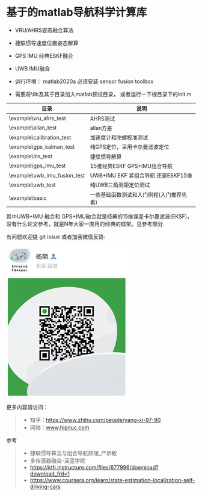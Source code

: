 # 基于的matlab导航科学计算库



* VRU/AHRS姿态融合算法

* 捷联惯导速度位置姿态解算

* GPS IMU 经典ESKF融合

* UWB IMU融合




* 运行环境： matlab2020a 必须安装 sensor fusion toolbox

* 需要将\lib及其子目录加入matlab预设目录， 或者运行一下根目录下的init.m

| 目录                         | 说明                                     |
| ---------------------------- | ---------------------------------------- |
| \example\vru_ahrs_test       | AHRS测试                                 |
| \example\allan_test          | allan方差                                |
| \example\calibration_test    | 加速度计和陀螺校准测试                   |
| \example\gps_kalman_test     | 纯GPS定位，采用卡尔曼滤波定位            |
| \example\ins_test            | 捷联惯导解算                             |
| \example\gps_imu_test        | 15维经典ESKF GPS+IMU组合导航             |
| \example\uwb_imu_fusion_test | UWB+IMU EKF 紧组合导航 还是ESKF15维      |
| \example\uwb_test            | 纯UWB三角测距定位测试                    |
| \example\basic               | 一些基础函数测试和入门例程(入门推荐先看) |



其中UWB+IMU 融合和 GPS+IMU融合就是经典的15维误差卡尔曼滤波(EKSF)，没有什么论文参考，就是N年大家一直用的经典的框架。见参考部分.





有问题欢迎提 git issue 或者加我微信反馈:

![](img/wechat.png)

更多内容请访问：

> * 知乎：https://www.zhihu.com/people/yang-xi-97-90
> * 网站：www.hipnuc.com



参考
> * 捷联惯导算法与组合导航原理_严恭敏
> * 多传感器融合-深蓝学院
> * https://kth.instructure.com/files/677996/download?download_frd=1
> * https://www.coursera.org/learn/state-estimation-localization-self-driving-cars

